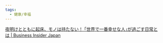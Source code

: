 ```yaml
---
tags:
  - 健康/幸福
---
```

[夜明けとともに起床、モノは持たない！ ｢世界で一番幸せな人｣が過ごす日常とは | Business Insider Japan](https://www.businessinsider.jp/post-160408)

